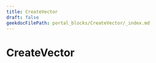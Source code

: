 ```yaml
---
title: CreateVector
draft: false
geekdocFilePath: portal_blocks/CreateVector/_index.md
---
```

# CreateVector